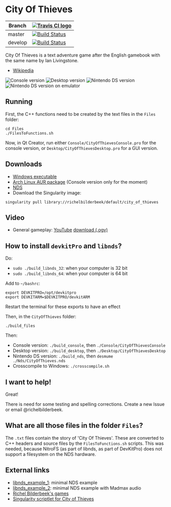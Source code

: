 # City Of Thieves

Branch|[![Travis CI logo](TravisCI.png)](https://travis-ci.org)
---|---
master|[![Build Status](https://travis-ci.org/richelbilderbeek/CityOfThieves.svg?branch=master)](https://travis-ci.org/richelbilderbeek/CityOfThieves)
develop|[![Build Status](https://travis-ci.org/richelbilderbeek/CityOfThieves.svg?branch=develop)](https://travis-ci.org/richelbilderbeek/CityOfThieves)

City Of Thieves is a text adventure game after the English gamebook with the same name by Ian Livingstone. 

 * [Wikipedia](https://en.wikipedia.org/wiki/City_of_Thieves_%28gamebook%29)

![Console version](Screenshots/CityOfThievesConsole_1_0.png)
![Desktop version](Screenshots/CityOfThievesDesktop_1_0.png)
![Nintendo DS version](Screenshots/CityOfThievesNds_1_0.jpg)
![Nintendo DS version on emulator](Screenshots/CityOfThievesNdsEmulator_1_0.png)

## Running

First, the C++ functions need to be created by the text files
in the `Files` folder:

```
cd Files
./FilesToFunctions.sh
```

Now, in Qt Creator, run either `Console/CityOfThievesConsole.pro` for the
console version, or `Desktop/CityOfThievesDesktop.pro` for a GUI version.

## Downloads

 * [Windows executable](http://richelbilderbeek.nl/CityOfThievesExe.zip)
 * [Arch Linux AUR package](https://aur.archlinux.org/packages/cityofthieves-cli/) (Console version only for the moment)
 * [NDS](http://richelbilderbeek.nl/CityOfThievesNds.zip)
 * Download the Singularity image:

```
singularity pull library://richelbilderbeek/default/city_of_thieves 
```

## Video

 * General gameplay: [YouTube](https://youtu.be/0QeDhZQGPFo) [download (.ogv)](http://richelbilderbeek.nl/city_of_thieves.ogv)

## How to install `devkitPro` and `libnds`?

Do:

 * `sudo ./build_libnds_32`: when your computer is 32 bit
 * `sudo ./build_libnds_64`: when your computer is 64 bit

Add to `~/bashrc`:

```
export DEVKITPRO=/opt/devkitpro
export DEVKITARM=$DEVKITPRO/devkitARM
```

Restart the terminal for these exports to have an effect

Then, in the `CityOfThieves` folder:

```
./build_files
```

Then:

 * Console version: `./build_console`, then `./Console/CityOfThievesConsole`
 * Desktop version: `./build_desktop`, then `./Desktop/CityOfThievesDesktop`
 * Nintendo DS version: `./build_nds`, then `desmume ./Nds/CityOfThieves.nds`
 * Crosscompile to Windows: `./crosscompile.sh`

## I want to help!

Great!

There is need for some testing and spelling corrections. Create a new Issue or email @richelbilderbeek.

## What are all those files in the folder `Files`?

The `.txt` files contain the story of 'City Of Thieves'. 
These are converted to C++ headers and source files by the `FilesToFunctions.sh` scripts. 
This was needed, because NitroFS (as part of libnds, as part of DevKitPro) does not support a filesystem on the NDS hardware.


## External links

 * [libnds_example_1](https://github.com/richelbilderbeek/libnds_example_1): minimal NDS example
 * [libnds_example_2](https://github.com/richelbilderbeek/libnds_example_2): minimal NDS example with Madmax audio
 * [Richel Bilderbeek's games](https://github.com/richelbilderbeek/Games)
 * [Singularity scriptlet for City of Thieves](https://github.com/richelbilderbeek/singularity_example_6)
